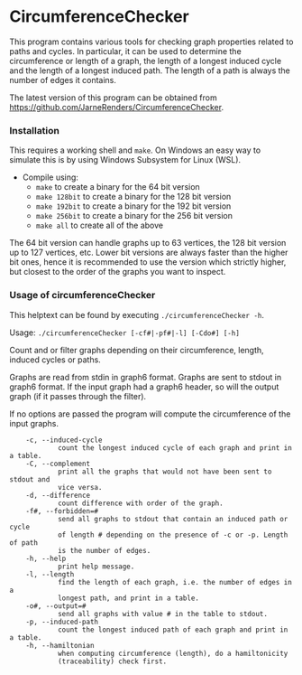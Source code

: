 # CircumferenceChecker
This program contains various tools for checking graph properties related to paths and cycles. In particular, it can be used to determine the circumference or length of a graph, the length of a longest induced cycle and the length of a longest induced path. The length of a path is always the number of edges it contains.

The latest version of this program can be obtained from <https://github.com/JarneRenders/CircumferenceChecker>.

### Installation

This requires a working shell and `make`. On Windows an easy way to simulate this is by using Windows Subsystem for Linux (WSL).

- Compile using: 
  * `make` to create a binary for the 64 bit version
  * `make 128bit` to create a binary for the 128 bit version
  * `make 192bit` to create a binary for the 192 bit version
  * `make 256bit` to create a binary for the 256 bit version
  * `make all` to create all of the above

The 64 bit version can handle graphs up to 63 vertices, the 128 bit version up to 127 vertices, etc.
Lower bit versions are always faster than the higher bit ones, hence it is recommended to use the version which strictly higher, but closest to the order of the graphs you want to inspect.


### Usage of circumferenceChecker

This helptext can be found by executing `./circumferenceChecker -h`.

Usage: `./circumferenceChecker [-cf#|-pf#|-l] [-Cdo#] [-h]`

Count and or filter graphs depending on their circumference, length, 
induced cycles or paths.

Graphs are read from stdin in graph6 format. Graphs are sent to stdout in
graph6 format. If the input graph had a graph6 header, so will the
output graph (if it passes through the filter).

If no options are passed the program will compute the circumference of
the input graphs.

```
    -c, --induced-cycle
            count the longest induced cycle of each graph and print in a table.
    -C, --complement
            print all the graphs that would not have been sent to stdout and
            vice versa.
    -d, --difference
            count difference with order of the graph.
    -f#, --forbidden=#
            send all graphs to stdout that contain an induced path or cycle
            of length # depending on the presence of -c or -p. Length of path
            is the number of edges.
    -h, --help
            print help message.
    -l, --length
            find the length of each graph, i.e. the number of edges in a
            longest path, and print in a table.
    -o#, --output=#
            send all graphs with value # in the table to stdout.
    -p, --induced-path
            count the longest induced path of each graph and print in a table.
    -h, --hamiltonian
            when computing circumference (length), do a hamiltonicity
            (traceability) check first.
```